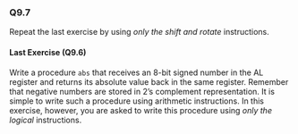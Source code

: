 ### Q9.7

Repeat the last exercise by using *only the shift and rotate* instructions.

#### Last Exercise (Q9.6)

Write a procedure `abs` that receives an 8-bit signed number in the AL register and returns its absolute value back in the same register. Remember that negative numbers are stored in 2’s complement representation. It is simple to write such a procedure using arithmetic instructions. In this exercise, however, you are asked to write this procedure using *only the logical* instructions.